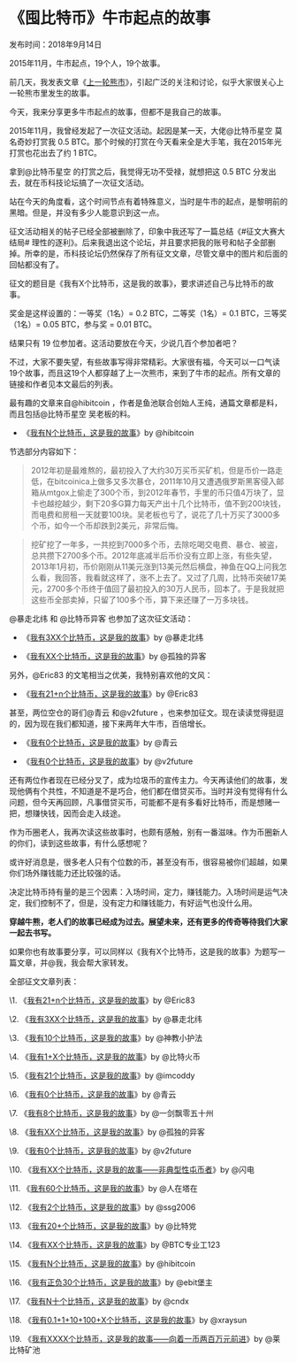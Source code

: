 # 《囤比特币》牛市起点的故事

发布时间：2018年9月14日

2015年11月，牛市起点，19个人，19个故事。

前几天，我发表文章《[上一轮熊市](http://btc.mom/?p=200)》，引起广泛的关注和讨论，似乎大家很关心上一轮熊市里发生的故事。

今天，我来分享更多牛市起点的故事，但都不是我自己的故事。

2015年11月，我曾经发起了一次征文活动。起因是某一天，大佬@比特币星空 莫名奇妙打赏我 0.5 BTC。那个时候的打赏在今天看来全是大手笔，我在2015年光打赏也花出去了约 1 BTC。

拿到@比特币星空 的打赏之后，我觉得无功不受禄，就想把这 0.5 BTC 分发出去，就在币科技论坛搞了一次征文活动。

站在今天的角度看，这个时间节点有着特殊意义，当时是牛市的起点，是黎明前的黑暗。但是，并没有多少人能意识到这一点。

征文活动相关的帖子已经全部被删除了，印象中我还写了一篇总结《#征文大赛大结局# 理性的逐利》。后来我退出这个论坛，并且要求把我的账号和帖子全部删掉。所幸的是，币科技论坛仍然保存了所有征文文章，尽管文章中的图片和后面的回帖都没有了。

征文的题目是《我有X个比特币，这是我的故事》，要求讲述自己与比特币的故事。

奖金是这样设置的：一等奖（1名）= 0.2 BTC，二等奖（1名）= 0.1 BTC，三等奖（1名）= 0.05 BTC，参与奖 = 0.01 BTC。

结果只有 19 位参加者。这活动要放在今天，少说几百个参加者吧？

不过，大家不要失望，有些故事写得非常精彩。大家很有福，今天可以一口气读19个故事，而且这19个人都穿越了上一次熊市，来到了牛市的起点。所有文章的链接和作者见本文最后的列表。

最有趣的文章来自@hibitcoin ，作者是鱼池联合创始人王纯，通篇文章都是料，而且包括@比特币星空 吴老板的料。

- 《[我有N个比特币，这是我的故事](http://btc.mom/?p=508)》by @hibitcoin

节选部分内容如下：

> 2012年初是最难熬的，最初投入了大约30万买币买矿机，但是币价一路走低，在bitcoinica上做多又多次暴仓，2011年10月又遭遇俄罗斯黑客侵入邮箱从mtgox上偷走了300个币，到2012年春节，手里的币只值4万块了，显卡也越挖越少，剩下20多G算力每天产出十几个比特币，值不到200块钱，而电费和房租一天就要100块。吴老板也亏了，说花了几十万买了3000多个币，如今一个币却跌到2美元，非常后悔。

> 挖矿挖了一年多，一共挖到7000多个币，去除吃喝交电费、暴仓、被盗，总共攒下2700多个币。2012年底减半后币价没有立即上涨，有些失望，2013年1月初，币价刚刚从11美元涨到13美元然后横盘，神鱼在QQ上问我怎么看，我回答，我看就这样了，涨不上去了。又过了几周，比特币突破17美元，2700多个币终于值回了最初投入的30万人民币，回本了。于是我就把这些币全部卖掉，只留了100多个币，算下来还赚了一万多块钱。

@暴走北纬 和 @比特币异客 也参加了这次征文活动：

- 《[我有3XX个比特币，这是我的故事](http://btc.mom/?p=212)》by @暴走北纬

- 《[我有XX个比特币，这是我的故事](http://btc.mom/?p=238)》by @孤独的异客

另外，@Eric83 的文笔相当之优美，我特别喜欢他的文风：

- 《[我有21+n个比特币，这是我的故事](http://btc.mom/?p=210)》by @Eric83

甚至，两位空仓的哥们@青云 和@v2future ，也来参加征文。现在读读觉得挺逗的，因为现在我们都知道，接下来两年大牛市，百倍增长。

- 《[我有0个比特币，这是我的故事](http://btc.mom/?p=233)》by @青云

- 《[我有0个比特币，这是我的故事](http://btc.mom/?p=492)》by @v2future

还有两位作者现在已经分叉了，成为垃圾币的宣传主力。今天再读他们的故事，发现他俩有个共性，不知道是不是巧合，他们都在借贷买币。当时并没有觉得有什么问题，但今天再回顾，凡事借贷买币，可能都不是有多看好比特币，而是想赌一把，想赚快钱，因而会走入歧途。

作为币圈老人，我再次读这些故事时，也颇有感触，别有一番滋味。作为币圈新人的你们，读到这些故事，有什么感想呢？

或许好消息是，很多老人只有个位数的币，甚至没有币，很容易被你们超越，如果你们场外赚钱能力还比较强的话。

决定比特币持有量的是三个因素：入场时间，定力，赚钱能力。入场时间是运气决定，我们控制不了，但是，没有定力和赚钱能力，有好运气也没什么用。

**穿越牛熊，老人们的故事已经成为过去。展望未来，还有更多的传奇等待我们大家一起去书写。**

如果你也有故事要分享，可以同样以《我有X个比特币，这是我的故事》为题写一篇文章，并@我，我会帮大家转发。

全部征文文章列表：

\1. 《[我有21+n个比特币，这是我的故事](http://btc.mom/?p=210)》by @Eric83

\2. 《[我有3XX个比特币，这是我的故事](http://btc.mom/?p=212)》by @暴走北纬

\3. 《[我有10个比特币，这是我的故事](http://btc.mom/?p=221)》by @神教小护法

\4. 《[我有1+X个比特币，这是我的故事](http://btc.mom/?p=223)》by @比特火币

\5. 《[我有21个比特币，这是我的故事](http://btc.mom/?p=227)》by @imcoddy

\6. 《[我有0个比特币，这是我的故事](http://btc.mom/?p=233)》by @青云

\7. 《[我有8个比特币，这是我的故事](http://btc.mom/?p=236)》by @一剑飘零五十州

\8. 《[我有XX个比特币，这是我的故事](http://btc.mom/?p=238)》by @孤独的异客

\9. 《[我有0个比特币，这是我的故事](http://btc.mom/?p=492)》by @v2future

\10. 《[我有XX个比特币，这是我的故事——非典型性屯币者](http://btc.mom/?p=494)》by @闪电

\11. 《[我有60个比特币，这是我的故事](http://btc.mom/?p=496)》by @人在塔在

\12. 《[我有2个比特币，这是我的故事](http://btc.mom/?p=501)》by @ssg2006

\13. 《[我有20+个比特币，这是我的故事](http://btc.mom/?p=503)》by @比特党

\14. 《[我有XX个比特币，这是我的故事](http://btc.mom/?p=505)》by @BTC专业工123

\15. 《[我有N个比特币，这是我的故事](http://btc.mom/?p=508)》by @hibitcoin

\16. 《[我有正负30个比特币，这是我的故事](http://btc.mom/?p=510)》by @ebit堡主

\17. 《[我有N十个比特币，这是我的故事](http://btc.mom/?p=514)》by @cndx

\18. 《[我有0.1+1+10+100+X个比特币，这是我的故事](http://btc.mom/?p=517)》by @xraysun

\19. 《[我有XXXX个比特币，这是我的故事——向着一币两百万元前进](http://btc.mom/?p=525)》by @莱比特矿池 